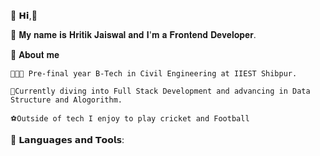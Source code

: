 🔗 𝗛𝗶,👋

🔗  𝐌𝐲 𝐧𝐚𝐦𝐞 𝐢𝐬 𝐇𝐫𝐢𝐭𝐢𝐤 𝐉𝐚𝐢𝐬𝐰𝐚𝐥 𝐚𝐧𝐝 
     𝐈'𝐦 𝐚 𝐅𝐫𝐨𝐧𝐭𝐞𝐧𝐝 𝐃𝐞𝐯𝐞𝐥𝐨𝐩𝐞𝐫.

 
🔗  𝐀𝐛𝐨𝐮𝐭 𝐦𝐞 

    👨🏻‍🎓 Pre-final year B-Tech in Civil Engineering at IIEST Shibpur.
   
    🎯Currently diving into Full Stack Development and advancing in Data Structure and Alogorithm.
   
    ⚽Outside of tech I enjoy to play cricket and Football
    
🔗 𝗟𝗮𝗻𝗴𝘂𝗮𝗴𝗲𝘀 𝗮𝗻𝗱 𝗧𝗼𝗼𝗹𝘀:
  
   
 



    
  




